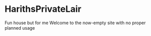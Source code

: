 # HarithsPrivateLair
Fun house but for me
Welcome to the now-empty site with no proper planned usage
